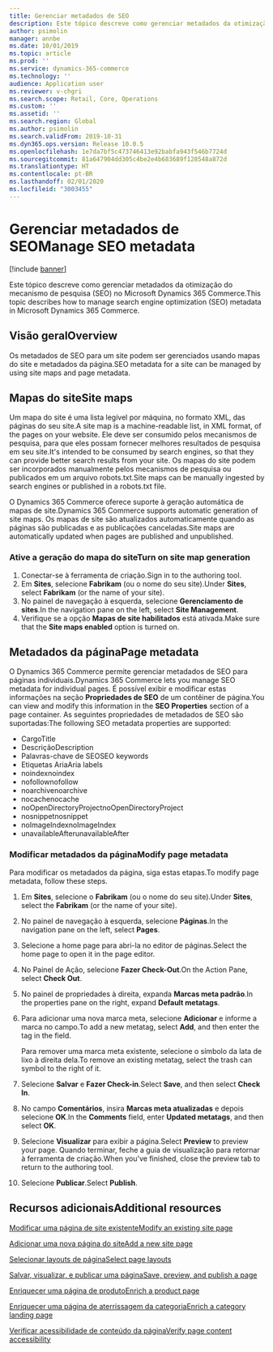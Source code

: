 ```yaml
---
title: Gerenciar metadados de SEO
description: Este tópico descreve como gerenciar metadados da otimização do mecanismo de pesquisa (SEO) no Microsoft Dynamics 365 Commerce.
author: psimolin
manager: annbe
ms.date: 10/01/2019
ms.topic: article
ms.prod: ''
ms.service: dynamics-365-commerce
ms.technology: ''
audience: Application user
ms.reviewer: v-chgri
ms.search.scope: Retail, Core, Operations
ms.custom: ''
ms.assetid: ''
ms.search.region: Global
ms.author: psimolin
ms.search.validFrom: 2019-10-31
ms.dyn365.ops.version: Release 10.0.5
ms.openlocfilehash: 1e7da7bf5c473746413e92babfa943f546b7724d
ms.sourcegitcommit: 81a647904dd305c4be2e4b683689f128548a872d
ms.translationtype: HT
ms.contentlocale: pt-BR
ms.lasthandoff: 02/01/2020
ms.locfileid: "3003455"
---
```

# <a name="manage-seo-metadata"></a><span data-ttu-id="22202-103">Gerenciar metadados de SEO</span><span class="sxs-lookup"><span data-stu-id="22202-103">Manage SEO metadata</span></span>


[!include [banner](includes/banner.md)]

<span data-ttu-id="22202-104">Este tópico descreve como gerenciar metadados da otimização do mecanismo de pesquisa (SEO) no Microsoft Dynamics 365 Commerce.</span><span class="sxs-lookup"><span data-stu-id="22202-104">This topic describes how to manage search engine optimization (SEO) metadata in Microsoft Dynamics 365 Commerce.</span></span>

## <a name="overview"></a><span data-ttu-id="22202-105">Visão geral</span><span class="sxs-lookup"><span data-stu-id="22202-105">Overview</span></span>

<span data-ttu-id="22202-106">Os metadados de SEO para um site podem ser gerenciados usando mapas do site e metadados da página.</span><span class="sxs-lookup"><span data-stu-id="22202-106">SEO metadata for a site can be managed by using site maps and page metadata.</span></span>
    
## <a name="site-maps"></a><span data-ttu-id="22202-107">Mapas do site</span><span class="sxs-lookup"><span data-stu-id="22202-107">Site maps</span></span>

<span data-ttu-id="22202-108">Um mapa do site é uma lista legível por máquina, no formato XML, das páginas do seu site.</span><span class="sxs-lookup"><span data-stu-id="22202-108">A site map is a machine-readable list, in XML format, of the pages on your website.</span></span> <span data-ttu-id="22202-109">Ele deve ser consumido pelos mecanismos de pesquisa, para que eles possam fornecer melhores resultados de pesquisa em seu site.</span><span class="sxs-lookup"><span data-stu-id="22202-109">It's intended to be consumed by search engines, so that they can provide better search results from your site.</span></span> <span data-ttu-id="22202-110">Os mapas do site podem ser incorporados manualmente pelos mecanismos de pesquisa ou publicados em um arquivo robots.txt.</span><span class="sxs-lookup"><span data-stu-id="22202-110">Site maps can be manually ingested by search engines or published in a robots.txt file.</span></span>

<span data-ttu-id="22202-111">O Dynamics 365 Commerce oferece suporte à geração automática de mapas de site.</span><span class="sxs-lookup"><span data-stu-id="22202-111">Dynamics 365 Commerce supports automatic generation of site maps.</span></span> <span data-ttu-id="22202-112">Os mapas de site são atualizados automaticamente quando as páginas são publicadas e as publicações canceladas.</span><span class="sxs-lookup"><span data-stu-id="22202-112">Site maps are automatically updated when pages are published and unpublished.</span></span>

### <a name="turn-on-site-map-generation"></a><span data-ttu-id="22202-113">Ative a geração do mapa do site</span><span class="sxs-lookup"><span data-stu-id="22202-113">Turn on site map generation</span></span>

1. <span data-ttu-id="22202-114">Conectar-se à ferramenta de criação.</span><span class="sxs-lookup"><span data-stu-id="22202-114">Sign in to the authoring tool.</span></span>
1. <span data-ttu-id="22202-115">Em **Sites**, selecione **Fabrikam** (ou o nome do seu site).</span><span class="sxs-lookup"><span data-stu-id="22202-115">Under **Sites**, select **Fabrikam** (or the name of your site).</span></span>
1. <span data-ttu-id="22202-116">No painel de navegação à esquerda, selecione **Gerenciamento de sites**.</span><span class="sxs-lookup"><span data-stu-id="22202-116">In the navigation pane on the left, select **Site Management**.</span></span>
1. <span data-ttu-id="22202-117">Verifique se a opção **Mapas de site habilitados** está ativada.</span><span class="sxs-lookup"><span data-stu-id="22202-117">Make sure that the **Site maps enabled** option is turned on.</span></span>

## <a name="page-metadata"></a><span data-ttu-id="22202-118">Metadados da página</span><span class="sxs-lookup"><span data-stu-id="22202-118">Page metadata</span></span>

<span data-ttu-id="22202-119">O Dynamics 365 Commerce permite gerenciar metadados de SEO para páginas individuais.</span><span class="sxs-lookup"><span data-stu-id="22202-119">Dynamics 365 Commerce lets you manage SEO metadata for individual pages.</span></span> <span data-ttu-id="22202-120">É possível exibir e modificar estas informações na seção **Propriedades de SEO** de um contêiner de página.</span><span class="sxs-lookup"><span data-stu-id="22202-120">You can view and modify this information in the **SEO Properties** section of a page container.</span></span> <span data-ttu-id="22202-121">As seguintes propriedades de metadados de SEO são suportadas:</span><span class="sxs-lookup"><span data-stu-id="22202-121">The following SEO metadata properties are supported:</span></span>

- <span data-ttu-id="22202-122">Cargo</span><span class="sxs-lookup"><span data-stu-id="22202-122">Title</span></span>
- <span data-ttu-id="22202-123">Descrição</span><span class="sxs-lookup"><span data-stu-id="22202-123">Description</span></span>
- <span data-ttu-id="22202-124">Palavras-chave de SEO</span><span class="sxs-lookup"><span data-stu-id="22202-124">SEO keywords</span></span>
- <span data-ttu-id="22202-125">Etiquetas Aria</span><span class="sxs-lookup"><span data-stu-id="22202-125">Aria labels</span></span>
- <span data-ttu-id="22202-126">noindex</span><span class="sxs-lookup"><span data-stu-id="22202-126">noindex</span></span>
- <span data-ttu-id="22202-127">nofollow</span><span class="sxs-lookup"><span data-stu-id="22202-127">nofollow</span></span>
- <span data-ttu-id="22202-128">noarchive</span><span class="sxs-lookup"><span data-stu-id="22202-128">noarchive</span></span>
- <span data-ttu-id="22202-129">nocache</span><span class="sxs-lookup"><span data-stu-id="22202-129">nocache</span></span>
- <span data-ttu-id="22202-130">noOpenDirectoryProject</span><span class="sxs-lookup"><span data-stu-id="22202-130">noOpenDirectoryProject</span></span>
- <span data-ttu-id="22202-131">nosnippet</span><span class="sxs-lookup"><span data-stu-id="22202-131">nosnippet</span></span>
- <span data-ttu-id="22202-132">noImageIndex</span><span class="sxs-lookup"><span data-stu-id="22202-132">noImageIndex</span></span>
- <span data-ttu-id="22202-133">unavailableAfter</span><span class="sxs-lookup"><span data-stu-id="22202-133">unavailableAfter</span></span>

### <a name="modify-page-metadata"></a><span data-ttu-id="22202-134">Modificar metadados da página</span><span class="sxs-lookup"><span data-stu-id="22202-134">Modify page metadata</span></span>

<span data-ttu-id="22202-135">Para modificar os metadados da página, siga estas etapas.</span><span class="sxs-lookup"><span data-stu-id="22202-135">To modify page metadata, follow these steps.</span></span>

1. <span data-ttu-id="22202-136">Em **Sites**, selecione o **Fabrikam** (ou o nome do seu site).</span><span class="sxs-lookup"><span data-stu-id="22202-136">Under **Sites**, select the **Fabrikam** (or the name of your site).</span></span>
1. <span data-ttu-id="22202-137">No painel de navegação à esquerda, selecione **Páginas**.</span><span class="sxs-lookup"><span data-stu-id="22202-137">In the navigation pane on the left, select **Pages**.</span></span>
1. <span data-ttu-id="22202-138">Selecione a home page para abri-la no editor de páginas.</span><span class="sxs-lookup"><span data-stu-id="22202-138">Select the home page to open it in the page editor.</span></span>
1. <span data-ttu-id="22202-139">No Painel de Ação, selecione **Fazer Check-Out**.</span><span class="sxs-lookup"><span data-stu-id="22202-139">On the Action Pane, select **Check Out**.</span></span>
1. <span data-ttu-id="22202-140">No painel de propriedades à direita, expanda **Marcas meta padrão**.</span><span class="sxs-lookup"><span data-stu-id="22202-140">In the properties pane on the right, expand **Default metatags**.</span></span>
1. <span data-ttu-id="22202-141">Para adicionar uma nova marca meta, selecione **Adicionar** e informe a marca no campo.</span><span class="sxs-lookup"><span data-stu-id="22202-141">To add a new metatag, select **Add**, and then enter the tag in the field.</span></span>

    <span data-ttu-id="22202-142">Para remover uma marca meta existente, selecione o símbolo da lata de lixo à direita dela.</span><span class="sxs-lookup"><span data-stu-id="22202-142">To remove an existing metatag, select the trash can symbol to the right of it.</span></span>

1. <span data-ttu-id="22202-143">Selecione **Salvar** e **Fazer Check-in**.</span><span class="sxs-lookup"><span data-stu-id="22202-143">Select **Save**, and then select **Check In**.</span></span>
1. <span data-ttu-id="22202-144">No campo **Comentários**, insira **Marcas meta atualizadas** e depois selecione **OK**.</span><span class="sxs-lookup"><span data-stu-id="22202-144">In the **Comments** field, enter **Updated metatags**, and then select **OK**.</span></span>
1. <span data-ttu-id="22202-145">Selecione **Visualizar** para exibir a página.</span><span class="sxs-lookup"><span data-stu-id="22202-145">Select **Preview** to preview your page.</span></span> <span data-ttu-id="22202-146">Quando terminar, feche a guia de visualização para retornar à ferramenta de criação.</span><span class="sxs-lookup"><span data-stu-id="22202-146">When you've finished, close the preview tab to return to the authoring tool.</span></span>
1. <span data-ttu-id="22202-147">Selecione **Publicar**.</span><span class="sxs-lookup"><span data-stu-id="22202-147">Select **Publish**.</span></span>

## <a name="additional-resources"></a><span data-ttu-id="22202-148">Recursos adicionais</span><span class="sxs-lookup"><span data-stu-id="22202-148">Additional resources</span></span>

[<span data-ttu-id="22202-149">Modificar uma página de site existente</span><span class="sxs-lookup"><span data-stu-id="22202-149">Modify an existing site page</span></span>](modify-existing-page.md)

[<span data-ttu-id="22202-150">Adicionar uma nova página do site</span><span class="sxs-lookup"><span data-stu-id="22202-150">Add a new site page</span></span>](add-new-page.md)

[<span data-ttu-id="22202-151">Selecionar layouts de página</span><span class="sxs-lookup"><span data-stu-id="22202-151">Select page layouts</span></span>](select-page-layouts.md)

[<span data-ttu-id="22202-152">Salvar, visualizar, e publicar uma página</span><span class="sxs-lookup"><span data-stu-id="22202-152">Save, preview, and publish a page</span></span>](save-preview-publish-page.md)

[<span data-ttu-id="22202-153">Enriquecer uma página de produto</span><span class="sxs-lookup"><span data-stu-id="22202-153">Enrich a product page</span></span>](enrich-product-page.md)

[<span data-ttu-id="22202-154">Enriquecer uma página de aterrissagem da categoria</span><span class="sxs-lookup"><span data-stu-id="22202-154">Enrich a category landing page</span></span>](enrich-category-page.md)

[<span data-ttu-id="22202-155">Verificar acessibilidade de conteúdo da página</span><span class="sxs-lookup"><span data-stu-id="22202-155">Verify page content accessibility</span></span>](verify-accessibility.md)
